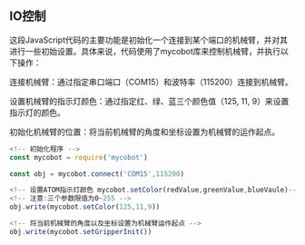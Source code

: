 ## IO控制


这段JavaScript代码的主要功能是初始化一个连接到某个端口的机械臂，并对其进行一些初始设置。具体来说，代码使用了mycobot库来控制机械臂，并执行以下操作：

连接机械臂：通过指定串口端口（COM15）和波特率（115200）连接到机械臂。

设置机械臂的指示灯颜色：通过指定红、绿、蓝三个颜色值（125, 11, 9）来设置指示灯的颜色。

初始化机械臂的位置：将当前机械臂的角度和坐标设置为机械臂的运作起点。

```javascript
<!-- 初始化程序 -->
const mycobot = require('mycobot')

const obj = mycobot.connect('COM15',115200)

<!-- 设置ATOM指示灯颜色 mycobot.setColor(redValue,greenValue,blueVaule)-->
<!-- 注意:三个参数限值为0~255 -->
obj.write(mycobot.setColor(125,11,9))

<!-- 将当前机械臂的角度以及坐标设置为机械臂运作起点 -->
obj.write(mycobot.setGripperInit())
```